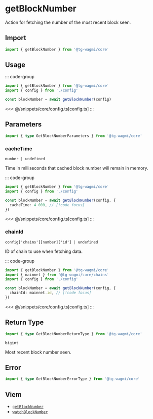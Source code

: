 <script setup>
const packageName = '@tg-wagmi/core'
const actionName = 'getBlockNumber'
const typeName = 'GetBlockNumber'
</script>

# getBlockNumber

Action for fetching the number of the most recent block seen.

## Import

```ts
import { getBlockNumber } from '@tg-wagmi/core'
```

## Usage

::: code-group
```ts [index.ts]
import { getBlockNumber } from '@tg-wagmi/core'
import { config } from './config'

const blockNumber = await getBlockNumber(config)
```
<<< @/snippets/core/config.ts[config.ts]
:::

## Parameters

```ts
import { type GetBlockNumberParameters } from '@tg-wagmi/core'
```

### cacheTime

`number | undefined`

Time in milliseconds that cached block number will remain in memory.

::: code-group
```ts [index.ts]
import { getBlockNumber } from '@tg-wagmi/core'
import { config } from './config'

const blockNumber = await getBlockNumber(config, {
  cacheTime: 4_000, // [!code focus]
})
```
<<< @/snippets/core/config.ts[config.ts]
:::

### chainId

`config['chains'][number]['id'] | undefined`

ID of chain to use when fetching data.

::: code-group
```ts [index.ts]
import { getBlockNumber } from '@tg-wagmi/core'
import { mainnet } from '@tg-wagmi/core/chains'
import { config } from './config'

const blockNumber = await getBlockNumber(config, {
  chainId: mainnet.id, // [!code focus]
})
```
<<< @/snippets/core/config.ts[config.ts]
:::

## Return Type

```ts
import { type GetBlockNumberReturnType } from '@tg-wagmi/core'
```

`bigint`

Most recent block number seen.

## Error

```ts
import { type GetBlockNumberErrorType } from '@tg-wagmi/core'
```

<!--@include: @shared/query-imports.md-->

## Viem

- [`getBlockNumber`](https://viem.sh/docs/actions/public/getBlockNumber.html)
- [`watchBlockNumber`](https://viem.sh/docs/actions/public/watchBlockNumber.html)
